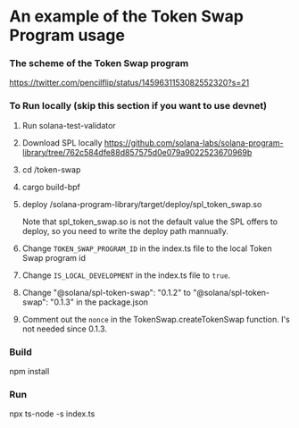 # An example of the Token Swap Program usage

### The scheme of the Token Swap program
https://twitter.com/pencilflip/status/1459631153082552320?s=21

### To Run locally (skip this section if you want to use devnet)
1. Run solana-test-validator
2. Download SPL locally https://github.com/solana-labs/solana-program-library/tree/762c584dfe88d857575d0e079a9022523670969b
3. cd <path-to-solana-program-library>/token-swap
4. cargo build-bpf
5. deploy <path-to-solana-program-library>/solana-program-library/target/deploy/spl_token_swap.so

      Note that spl_token_swap.so is not the default value the SPL offers to deploy, so you need to write the deploy path mannually.
  
6. Change `TOKEN_SWAP_PROGRAM_ID` in the index.ts file to the local Token Swap program id
7. Change `IS_LOCAL_DEVELOPMENT` in the index.ts file to `true`.
8. Change  "@solana/spl-token-swap": "0.1.2" to  "@solana/spl-token-swap": "0.1.3" in the package.json
9. Comment out the `nonce` in the TokenSwap.createTokenSwap function. I's not needed since 0.1.3.

### Build
npm install

### Run
npx ts-node -s index.ts
